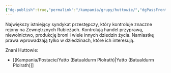 ```yaml
---
{"dg-publish":true,"permalink":"/kampania/grupy/huttowie/","dgPassFrontmatter":true}
---
```


Największy istniejący syndykat przestępczy, który kontroluje znaczne rejony na Zewnętrznych Rubieżach. Kontrolują handel przyprawą, niewolnictwo, produkcję broni i wiele innych dziedzin życia. Namiastkę prawa wprowadzają tylko w dziedzinach, które ich interesują.

Znani Huttowie:
- [[Kampania/Postacie/Yatto (Batualdurm Plolrath)\|Yatto (Batualdurm Plolrath)]]